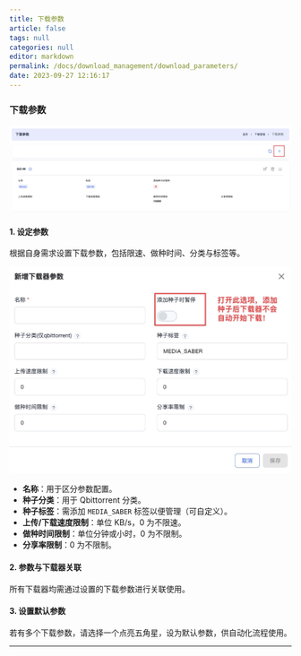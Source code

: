 ```yaml
---
title: 下载参数
article: false
tags: null
categories: null
editor: markdown
permalink: /docs/download_management/download_parameters/
date: 2023-09-27 12:16:17
---
```

### 下载参数

<div align="center"><img src="./images/xz07.jpg" width="800"/></div>

#### 1. 设定参数

根据自身需求设置下载参数，包括限速、做种时间、分类与标签等。  

<div align="center"><img src="./images/xz08.jpg" width="800"/></div>

- **名称**：用于区分参数配置。
- **种子分类**：用于 Qbittorrent 分类。
- **种子标签**：需添加 `MEDIA_SABER` 标签以便管理（可自定义）。
- **上传/下载速度限制**：单位 KB/s，0 为不限速。
- **做种时间限制**：单位分钟或小时，0 为不限制。
- **分享率限制**：0 为不限制。

#### 2. 参数与下载器关联

所有下载器均需通过设置的下载参数进行关联使用。

#### 3. 设置默认参数

若有多个下载参数，请选择一个点亮五角星，设为默认参数，供自动化流程使用。

---
